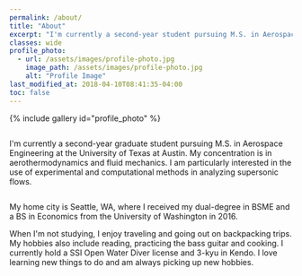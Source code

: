 ```yaml
---
permalink: /about/
title: "About"
excerpt: "I'm currently a second-year student pursuing M.S. in Aerospace Engineering at the University of Texas at Austin."
classes: wide
profile_photo:
  - url: /assets/images/profile-photo.jpg
    image_path: /assets/images/profile-photo.jpg
    alt: "Profile Image"
last_modified_at: 2018-04-10T08:41:35-04:00
toc: false
---
```


{% include gallery id="profile_photo" %}

<figure style="width: 100px" class="align-left">
  <img src="{{ site.url }}{{ site.baseurl }}/assets/images/UTseal.svg" alt="">
</figure> 
I'm currently a second-year graduate student pursuing M.S. in Aerospace Engineering at the University of Texas at Austin. My concentration is in aerothermodynamics and fluid mechanics. I am particularly interested in the use of experimental and computational methods in analyzing supersonic flows.


<figure style="width: 100px" class="align-left">
  <img src="{{ site.url }}{{ site.baseurl }}/assets/images/UWseal.svg" alt="">
</figure> 
My home city is Seattle, WA, where I received my dual-degree in BSME and a BS in Economics from the University of Washington in 2016.


When I'm not studying, I enjoy traveling and going out on backpacking trips. My hobbies also include reading, practicing the bass guitar and cooking. I currently hold a SSI Open Water Diver license and 3-kyu in Kendo. I love learning new things to do and am always picking up new hobbies.
